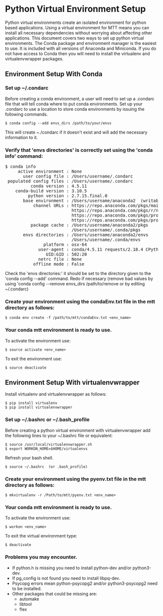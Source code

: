 # Python Virtual Environment Setup

Python virtual environments create an isolated environment for python based applications. Using a virtual environment for MTT means you can install all necessary dependencies without worrying about affecting other applications. This document covers two ways to set up python virtual environments. The Conda package and environment manager is the easiest to use. It is included with all versions of Anaconda and Miniconda. If you do not have access to Conda then you will need to install the virtualenv and virtualenvwrapper packages.

## Environment Setup With Conda

### Set up ~/.condarc
   Before creating a conda environment, a user will need to set up a .condarc file that will tell conda where to put conda environments. Set up your .condarc to use a location to store conda environments by issuing the following commands.

	$ conda config --add envs_dirs /path/to/your/envs

This will create ~./condarc if it doesn't exist and will add the necessary information to it. 

### Verify that 'envs directories' is correctly set using the 'conda info' command:

<pre>
$ conda info  
     active environment : None  
       user config file : /Users/username/.condarc  
 populated config files : /Users/username/.condarc  
          conda version : 4.5.11  
    conda-build version : 3.10.5  
         python version : 2.7.15.final.0  
       base environment : /Users/username/anaconda2  (writable)  
           channel URLs : https://repo.anaconda.com/pkgs/main/osx-64  
                          https://repo.anaconda.com/pkgs/r/noarch  
                          https://repo.anaconda.com/pkgs/pro/osx-64  
                          https://repo.anaconda.com/pkgs/pro/noarch  
          package cache : /Users/username/anaconda2/pkgs  
                          /Users/username/.conda/pkgs  
       envs directories : /Users/username/anaconda2/envs  
                          /Users/username/.conda/envs  
               platform : osx-64  
             user-agent : conda/4.5.11 requests/2.18.4 CPython/2.7.15 Darwin/17.7.0 OSX/10.13.6  
                UID:GID : 502:20  
             netrc file : None  
           offline mode : False   
</pre> 
 Check the 'envs directories:' it should be set to the directory given to the 'conda config --add' command. Redo if necessary (remove bad values by using 'conda config --remove envs_dirs /path/to/remove or by editing ~/.condarc)

### Create your environment using the condaEnv.txt file in the mtt directory as follows:

	$ conda env create -f /path/to/mtt/condaEnv.txt <env_name> 

### Your conda mtt environment is ready to use. 
To activate the environment use:

	$ source activate <env_name>

 To exit the environment use:

	$ source deactivate


## Environment Setup With virtualenvwrapper

Install virtualenv and virtualenvwrapper as follows:

	$ pip install virtualenv
	$ pip install virtualenvwrapper

### Set up ~/.bashrc or ~/.bash_profile
Before creating a python virtual environment with virtualenvwrapper add the following lines to your ~/.bashrc file or equivalent:

	$ source /usr/local/virtualenvwrapper.sh
	$ export WORKON_HOME=$HOME/virtualenvs

Refresh your bash shell.

	$ source ~/.bashrc  (or .bash_profile)

### Create your environment using the pyenv.txt file in the mtt directory as follows:

	$ mkvirtualenv -r /Path/to/mtt/pyenv.txt <env_name>

### Your conda mtt environment is ready to use. 
To activate the environment use:

	$ workon <env_name>

To exit the virtual environment type:

	$ deactivate

### Problems you may encounter.

* If python.h is missing you need to install python-dev and/or python3-dev.
* If pg_config is not found you need to install libpq-dev.
* Psycopg errors mean python-psycopg2 and/or python3-psycopg2 need to be installed.
* Other packages that could be missing are:
	* automake
  * libtool
  * flex
 
